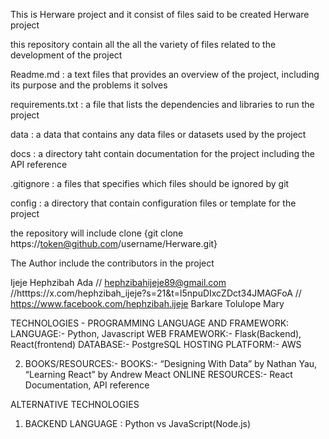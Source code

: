 This is Herware project and it consist of files said to be created
Herware project

this repository contain all the  all the variety of files related to the development of the project

Readme.md : a text files that provides an overview of the project, including its purpose and the problems it solves

requirements.txt : a file that lists the dependencies and libraries to run the project

data : a data that contains any data files or datasets used by the project

docs : a directory taht contain documentation for the project including the API reference

.gitignore : a files that specifies which files should be ignored by git

config : a directory that contain configuration files or template for the project

the repository will include clone {git clone https://token@github.com/username/Herware.git}

The Author include the contributors in the project

Ijeje Hephzibah Ada // hephzibahijeje89@gmail.com //htttps://x.com/hephzibah_ijeje?s=21&t=l5npuDIxcZDct34JMAGFoA // https://www.facebook.com/hephzibah.ijeje 
Barkare Tolulope Mary

TECHNOLOGIES 
     -      PROGRAMMING LANGUAGE AND FRAMEWORK: 
LANGUAGE:- Python, Javascript
WEB FRAMEWORK:- Flask(Backend), React(frontend)
DATABASE:-   PostgreSQL
HOSTING PLATFORM:- AWS

2.   BOOKS/RESOURCES:-
BOOKS:- “Designing With Data” by Nathan Yau, “Learning React” by Andrew Meact
ONLINE RESOURCES:- React Documentation, API reference

ALTERNATIVE TECHNOLOGIES
1. BACKEND LANGUAGE : Python vs JavaScript(Node.js)
